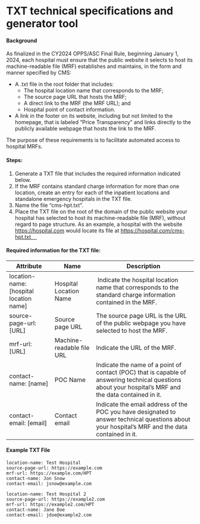 TXT technical specifications and generator tool
===============================================

#### Background
As finalized in the CY2024 OPPS/ASC Final Rule, beginning January 1, 2024, each hospital must ensure that the public website it selects to host its machine-readable file (MRF) establishes and maintains, in the form and manner specified by CMS:
* A .txt file in the root folder that includes:
  * The hospital location name that corresponds to the MRF;
  * The source page URL that hosts the MRF;
  * A direct link to the MRF (the MRF URL); and
  * Hospital point of contact information.
* A link in the footer on its website, including but not limited to the homepage, that is labeled “Price Transparency” and links directly to the publicly available webpage that hosts the link to the MRF.

The purpose of these requirements is to facilitate automated access to hospital MRFs.

#### Steps:
1. Generate a TXT file that includes the required information indicated below. 
1. If the MRF contains standard charge information for more than one location, create an entry for each of the inpatient locations and standalone emergency hospitals in the TXT file.
1. Name the file “cms-hpt.txt”.
1. Place the TXT file on the root of the domain of the public website your hospital has selected to host its machine-readable file (MRF), without regard to page structure. As an example, a hospital with the website https://hospital.com would locate its file at https://hospital.com/cms-hpt.txt    


#### Required information for the TXT file:
| Attribute | Name | Description |
| ----- | ---- | ---- |
| location-name: [hospital location name] | Hospital Location Name | Indicate the hospital location name that corresponds to the standard charge information contained in the MRF. |
| source-page-url: [URL] | Source page URL | The source page URL is the URL of the public webpage you have selected to host the MRF.|
| mrf-url: [URL] | Machine-readable file URL | Indicate the URL of the MRF. |
| contact-name: [name] | POC Name | Indicate the name of a point of contact (POC) that is capable of answering technical questions about your hospital’s MRF and the data contained in it. |
| contact-email: [email] | Contact email | Indicate the email address of the POC you have designated to answer technical questions about your hospital’s MRF and the data contained in it. |


#### Example TXT File
```
location-name: Test Hospital
source-page-url: https://example.com
mrf-url: https://example.com/HPT
contact-name: Jon Snow
contact-email: jsnow@example.com

location-name: Test Hospital 2
source-page-url: https://example2.com
mrf-url: https://example2.com/HPT
contact-name: Jane Doe
contact-email: jdoe@example2.com
```
